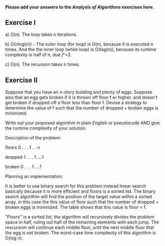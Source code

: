 #### Please add your answers to the ***Analysis of  Algorithms*** exercises here.

## Exercise I

a)  O(n). The loop takes n iterations.


b)  O(nlog(n)) - The outer loop (for loop) is O(n), because it is executed n times. And the the inner loop (while loop) is O(log(n)), because
 its runtime complexity is half of n, due j*=2.


c) O(n). The recursion takes n times.

## Exercise II

Suppose that you have an n-story building and plenty of eggs. Suppose also that an egg gets broken if it is thrown off floor f or higher, and doesn't get broken if dropped off a floor less than floor f. Devise a strategy to determine the value of f such that the number of dropped + broken eggs is minimized.

Write out your proposed algorithm in plain English or pseudocode AND give the runtime complexity of your solution.


Description of the problem:

floors   0 . . . f . . n 

dropped  1 . . . 1 ....1  

broken   0 . . . 1 ....1


Planning an implementation:

It is better to use binary search for this problem instead linear search basically because it is more efficient and floors is a sorted list. The binary search algorithm will find the position of the target value within a sorted array, in this case the this value of floor such that the number of dropped + broken eggs is minimized. The table shows that this value is floor < f. 

"Floors" is a sorted list, the algorithm will recursively divides the problem space in half, ruling out half of the remaining elements with each jump. The rescursion will continue each middle floor, until the next middle floor that the egg is not broken. The worst-case time complexity of this algorithm is O(log n).


